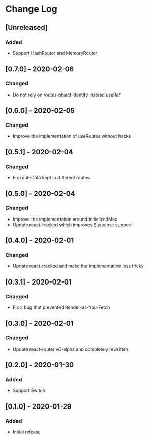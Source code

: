 # Change Log

## [Unreleased]
### Added
- Support HashRouter and MemoryRouter

## [0.7.0] - 2020-02-06
### Changed
- Do not rely on routes object identity instead useRef

## [0.6.0] - 2020-02-05
### Changed
- Improve the implementation of useRoutes without hacks

## [0.5.1] - 2020-02-04
### Changed
- Fix routeData kept in different routes

## [0.5.0] - 2020-02-04
### Changed
- Improve the implementation around initializedMap
- Update react-tracked which improves Suspense support

## [0.4.0] - 2020-02-01
### Changed
- Update react-tracked and make the implementation less tricky

## [0.3.1] - 2020-02-01
### Changed
- Fix a bug that prevented Render-as-You-Fetch

## [0.3.0] - 2020-02-01
### Changed
- Update react-router v6-alpha and completely rewritten

## [0.2.0] - 2020-01-30
### Added
- Support Switch

## [0.1.0] - 2020-01-29
### Added
- Initial release
